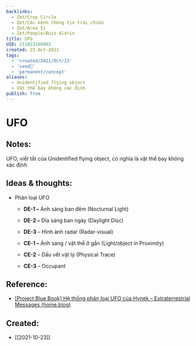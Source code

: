 ```yaml
---
backlinks:
  - Zet/Crop Circle
  - Zet/Các kênh thông tin trái chiều
  - Zet/Area 51
  - Zet/People/Buzz Aldrin
title: UFO
UID: 211023160902
created: 23-Oct-2021
tags:
  - 'created/2021/Oct/23'
  - 'seed🥜'
  - 'permanent/concept'
aliases:
  - Unidentified flying object
  - Vật thể bay không xác định
publish: True
---
```

# UFO

## Notes:
UFO, viết tắt của Unidentified flying object, có nghĩa là vật thể bay không xác định

## Ideas & thoughts:
- Phân loại UFO
	- **DE-1 –** Ánh sáng ban đêm (Nocturnal Light)

	- **DE-2 –** Đĩa sáng ban ngày (Daylight Disc)

	- **DE-3** – Hình ảnh radar (Radar-visual)

	- **CE-1 –** Ánh sáng / vật thể ở gần (Light/object in Proximity)

	- **CE-2** – Dấu vết vật lý (Physical Trace)

	- **CE-3** – Occupant

## Reference:
- [[Project Blue Book] Hệ thống phân loại UFO của Hynek – Extraterrestrial Messages (home.blog)](https://extraterrestrialbeing.home.blog/2020/09/12/project-blue-book-he-thong-phan-loai-ufo-cua-hynek/)
## Created:
- [[2021-10-23]]
